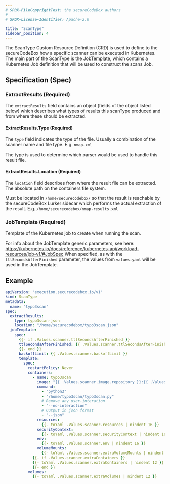 ```yaml
---
# SPDX-FileCopyrightText: the secureCodeBox authors
#
# SPDX-License-Identifier: Apache-2.0

title: "ScanType"
sidebar_position: 4
---
```


The ScanType Custom Resource Definition (CRD) is used to define to the secureCodeBox how a specific scanner can be executed in Kubernetes. The main part of the ScanType is the [JobTemplate](#jobtemplate-required), which contains a Kubernetes Job definition that will be used to construct the scans Job.

## Specification (Spec)

### ExtractResults (Required)

The `extractResults` field contains an object (fields of the object listed below) which describes what types of results this scanType produced and from where these should be extracted.

#### ExtractResults.Type (Required)

The `type` field indicates the type of the file.
Usually a combination of the scanner name and file type. E.g. `nmap-xml`

The type is used to determine which parser would be used to handle this result file.

#### ExtractResults.Location (Required)

The `location` field describes from where the result file can be extracted.
The absolute path on the containers file system.

Must be located in `/home/securecodebox/` so that the result is reachable by the secureCodeBox Lurker sidecar which performs the actual extraction of the result.
E.g. `/home/securecodebox/nmap-results.xml`

### JobTemplate (Required)

Template of the Kubernetes job to create when running the scan.

For info about the JobTemplate generic parameters, see here: https://kubernetes.io/docs/reference/kubernetes-api/workload-resources/job-v1/#JobSpec
When specified, as with the `ttlSecondsAfterFinished` parameter, the values from `values.yaml` will be used in the JobTemplate.

## Example

```yaml
apiVersion: "execution.securecodebox.io/v1"
kind: ScanType
metadata:
  name: "typo3scan"
spec:
  extractResults:
    type: typo3scan-json
    location: "/home/securecodebox/typo3scan.json"
  jobTemplate:
    spec:
      {{- if .Values.scanner.ttlSecondsAfterFinished }}
      ttlSecondsAfterFinished: {{ .Values.scanner.ttlSecondsAfterFinished }}
      {{- end }}
      backoffLimit: {{ .Values.scanner.backoffLimit }}
      template:
        spec:
          restartPolicy: Never
          containers:
            - name: typo3scan
              image: "{{ .Values.scanner.image.repository }}:{{ .Values.scanner.image.tag | default .Chart.AppVersion }}"
              command:
                - "python3"
                - "/home/typo3scan/typo3scan.py"
                # Remove any user-interation
                - "--no-interaction"
                # Output in json format
                - "--json"
              resources:
                {{- toYaml .Values.scanner.resources | nindent 16 }}
              securityContext:
                {{- toYaml .Values.scanner.securityContext | nindent 16 }}
              env:
                {{- toYaml .Values.scanner.env | nindent 16 }}
              volumeMounts:
                {{- toYaml .Values.scanner.extraVolumeMounts | nindent 16 }}
            {{- if .Values.scanner.extraContainers }}
            {{- toYaml .Values.scanner.extraContainers | nindent 12 }}
            {{- end }}
          volumes:
            {{- toYaml .Values.scanner.extraVolumes | nindent 12 }}
```
